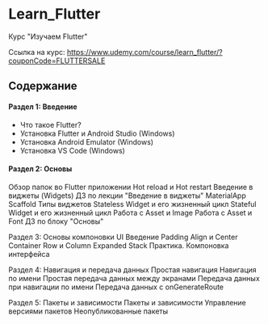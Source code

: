 # Learn_Flutter
Курс "Изучаем Flutter"

Ссылка на курс:
https://www.udemy.com/course/learn_flutter/?couponCode=FLUTTERSALE

## Содержание

#### Раздел 1: Введение
* Что такое Flutter?
* Установка Flutter и Android Studio (Windows)
* Установка Android Emulator (Windows)
* Установка VS Code (Windows)

#### Раздел 2: Основы
Обзор папок во Flutter приложении
Hot reload и Hot restart
Введение в виджеты (Widgets)
ДЗ по лекции "Введение в виджеты"
MaterialApp
Scaffold
Типы виджетов
Stateless Widget и его жизненный цикл
Stateful Widget и его жизненный цикл
Работа с Asset и Image
Работа с Asset и Font
ДЗ по блоку "Основы"

Раздел 3: Основы компоновки UI
Введение
Padding
Align и Center
Container
Row и Column
Expanded
Stack
Практика. Компоновка интерфейса

Раздел 4: Навигация и передача данных
Простая навигация
Навигация по имени
Простая передача данных между экранами
Передача данных при навигации по имени
Передача данных с onGenerateRoute

Раздел 5: Пакеты и зависимости
Пакеты и зависимости
Управление версиями пакетов
Неопубликованные пакеты
